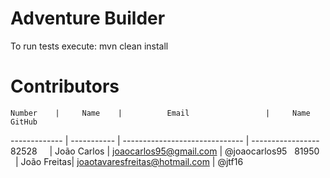 # Adventure Builder

To run tests execute: mvn clean install

# Contributors

    Number    |     Name    |          Email                 |     Name GitHub
------------- | ----------- | ------------------------------ | -----------------
    82528     | João Carlos | joaocarlos95@gmail.com         |    @joaocarlos95
    81950     | João Freitas| joaotavaresfreitas@hotmail.com |    @jtf16